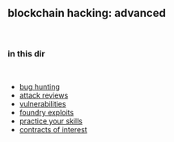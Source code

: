## blockchain hacking: advanced

<br>

### in this dir

<br>

* [bug hunting](bug_hunting)
* [attack reviews](attack_reviews)
* [vulnerabilities](vulnerabilities)
* [foundry exploits](foundry_exploits)
* [practice your skills](practice_your_skills)
* [contracts of interest](contracts_of_interest)



